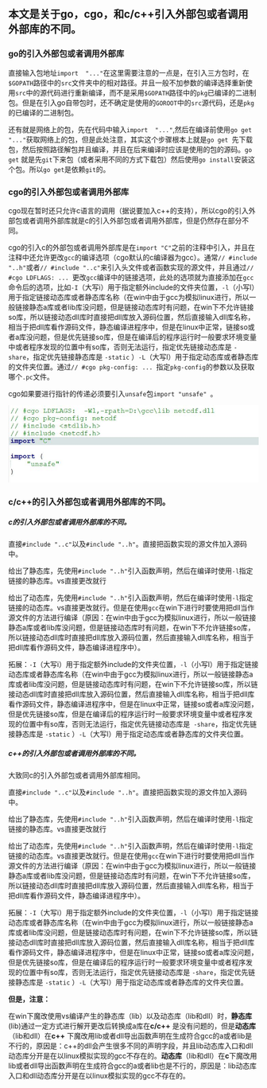 ##   本文是关于go，cgo，和c/c++引入外部包或者调用外部库的不同。

###   go的引入外部包或者调用外部库

直接输入包地址`import  "..."`在这里需要注意的一点是，在引入三方包时，在`$GOPATH`路径中的`src`文件夹中的相对路径。并且一般不加参数的编译选择重新使用`src`中的源代码进行重新编译，而不是采用`$GOPATH`路径中的`pkg`已编译的二进制包。但是在引入go自带包时，还不确定是使用的`GOROOT`中的`src`源代码，还是`pkg`的已编译的二进制包。

还有就是网络上的包，先在代码中输入`import  "..."`,然后在编译前使用`go get "..."`获取网络上的包，但是此处注意，其实这个步骤根本上就是`go get `先下载包，然后按照路径解包并且编译，并且在后来编译时应该是使用的包的源码。`go get` 就是先`git`下来包（或者采用不同的方式下载包）然后使用`go install`安装这个包。所以`go get`是依赖`git`的。

### cgo的引入外部包或者调用外部库

cgo现在暂时还只允许c语言的调用（据说要加入c++的支持），所以cgo的引入外部包或者调用外部库就是c的引入外部包或者调用外部库，但是仍然存在部分不同。

cgo的引入c的外部包或者调用外部库是在`import "C"`之前的注释中引入，并且在注释中还允许更改`gcc`的编译选项（cgo默认的c编译器为gcc）。通常`// #include "..h"`或者`// #include "..c"`来引入头文件或者函数实现的源文件，并且通过`// #cgo LDFLAGS: ... `更改`gcc`编译中的链接选项，此处的选项就为直接添加在`gcc`命令后的选项，比如`-I`（大写i）用于指定额外include的文件夹位置，`-l`（小写l）用于指定链接动态库或者静态库名称（在win中由于gcc为模拟linux进行，所以一般链接静态a库或者lib库没问题，但是链接动态库时有问题，在win下不允许链接so库，所以链接动态dll库时直接把dll库放入源码位置，然后直接输入dll库名称，相当于把dll库看作源码文件，静态编译进程序中，但是在linux中正常，链接so或者a库没问题，但是优先链接so库，但是在编译后的程序运行时一般要求环境变量中或者程序发现的位置中有so库，否则无法运行，指定优先链接动态库是 `-share`，指定优先链接静态库是 `-static` ）`-L`（大写l）用于指定动态库或者静态库的文件夹位置。通过`// #cgo pkg-config: ... `指定`pkg-config`的参数以及获取哪个`.pc`文件。

cgo如果要进行指针的传递必须要引入`unsafe`包`import "unsafe" `。

![](jpg/cgo2.JPG)

### c/c++的引入外部包或者调用外部库的不同。

##### c的引入外部包或者调用外部库的不同。

直接`#include "..c"`以及`#include "..h"`。直接把函数实现的源文件加入源码中。

给出了静态库，先使用`#include "..h"`引入函数声明，然后在编译时使用`-l`指定链接的静态库。vs直接更改就行

给出了动态库，先使用`#include "..h"`引入函数声明，然后在编译时使用`-l`指定链接的动态库。vs直接更改就行。但是在使用`gcc`在win下进行时要使用把dll当作源文件的方法进行编译（原因：在win中由于gcc为模拟linux进行，所以一般链接静态a库或者lib库没问题，但是链接动态库时有问题，在win下不允许链接so库，所以链接动态dll库时直接把dll库放入源码位置，然后直接输入dll库名称，相当于把dll库看作源码文件，静态编译进程序中）。

拓展：`-I`（大写i）用于指定额外include的文件夹位置，`-l`（小写l）用于指定链接动态库或者静态库名称（在win中由于gcc为模拟linux进行，所以一般链接静态a库或者lib库没问题，但是链接动态库时有问题，在win下不允许链接so库，所以链接动态dll库时直接把dll库放入源码位置，然后直接输入dll库名称，相当于把dll库看作源码文件，静态编译进程序中，但是在linux中正常，链接so或者a库没问题，但是优先链接so库，但是在编译后的程序运行时一般要求环境变量中或者程序发现的位置中有so库，否则无法运行，指定优先链接动态库是` -share`，指定优先链接静态库是 `-static` ）`-L`（大写l）用于指定动态库或者静态库的文件夹位置。

##### c++的引入外部包或者调用外部库的不同。

大致同c的引入外部包或者调用外部库相同。

直接`#include "..c"`以及`#include "..h"`。直接把函数实现的源文件加入源码中。

给出了静态库，先使用`#include "..h"`引入函数声明，然后在编译时使用`-l`指定链接的静态库。vs直接更改就行

给出了动态库，先使用`#include "..h"`引入函数声明，然后在编译时使用`-l`指定链接的动态库。vs直接更改就行。但是在使用`gcc`在win下进行时要使用把dll当作源文件的方法进行编译（原因：在win中由于gcc为模拟linux进行，所以一般链接静态a库或者lib库没问题，但是链接动态库时有问题，在win下不允许链接so库，所以链接动态dll库时直接把dll库放入源码位置，然后直接输入dll库名称，相当于把dll库看作源码文件，静态编译进程序中）。

拓展：`-I`（大写i）用于指定额外include的文件夹位置，`-l`（小写l）用于指定链接动态库或者静态库名称（在win中由于gcc为模拟linux进行，所以一般链接静态a库或者lib库没问题，但是链接动态库时有问题，在win下不允许链接so库，所以链接动态dll库时直接把dll库放入源码位置，然后直接输入dll库名称，相当于把dll库看作源码文件，静态编译进程序中，但是在linux中正常，链接so或者a库没问题，但是优先链接so库，但是在编译后的程序运行时一般要求环境变量中或者程序发现的位置中有so库，否则无法运行，指定优先链接动态库是 `-share`，指定优先链接静态库是 `-static` ）`-L`（大写l）用于指定动态库或者静态库的文件夹位置。

**但是，注意：**

在win下魔改使用vs编译产生的静态库（lib）以及动态库（lib和dll）时，**静态库**(lib)通过一定方式进行解开更改后转换成a库在**c/c++** 是没有问题的，但是**动态库**（lib和dll）在**c++** 下魔改用lib或者dll导出函数声明在生成符合gcc的a或者lib是不行的，原因是：c++的dll会产生很多不同的声明字段，并且lib动态库入口和dll动态库分开是在以linux模拟实现的gcc不存在的。**动态库**（lib和dll）在**c**下魔改用lib或者dll导出函数声明在生成符合gcc的a或者lib也是不行的，原因是：lib动态库入口和dll动态库分开是在以linux模拟实现的gcc不存在的。
